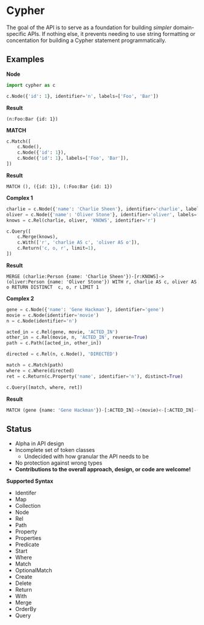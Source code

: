 # Cypher

The goal of the API is to serve as a foundation for building *simpler* domain-specific APIs. If nothing else, it prevents needing to use string formatting or concentation for building a Cypher statement programmatically.

## Examples

**Node**

```python
import cypher as c

c.Node({'id': 1}, identifier='n', labels=['Foo', 'Bar'])
```

**Result**

```cypher
(n:Foo:Bar {id: 1})
```

**MATCH**

```python
c.Match([
    c.Node(),
    c.Node({'id': 1}),
    c.Node({'id': 1}, labels=['Foo', 'Bar']),
])

```

**Result**

```cypher
MATCH (), ({id: 1}), (:Foo:Bar {id: 1})
```

**Complex 1**

```python
charlie = c.Node({'name': 'Charlie Sheen'}, identifier='charlie', labels=['Person'])
oliver = c.Node({'name': 'Oliver Stone'}, identifier='oliver', labels=['Person'])
knows = c.Rel(charlie, oliver, 'KNOWS', identifier='r')

c.Query([
    c.Merge(knows),
    c.With(['r', 'charlie AS c', 'oliver AS o']),
    c.Return('c, o, r', limit=1),
])
```

**Result**

```cypher
MERGE (charlie:Person {name: 'Charlie Sheen'})-[r:KNOWS]->(oliver:Person {name: 'Oliver Stone'}) WITH r, charlie AS c, oliver AS o RETURN DISTINCT  c, o, r LIMIT 1
```

**Complex 2**

```python
gene = c.Node({'name': 'Gene Hackman'}, identifier='gene')
movie = c.Node(identifier='movie')
n = c.Node(identifier='n')

acted_in = c.Rel(gene, movie, 'ACTED_IN')
other_in = c.Rel(movie, n, 'ACTED_IN', reverse=True)
path = c.Path([acted_in, other_in])

directed = c.Rel(n, c.Node(), 'DIRECTED')

match = c.Match(path)
where = c.Where(directed)
ret = c.Return(c.Property('name', identifier='n'), distinct=True)

c.Query([match, where, ret])
```

**Result**

```python
MATCH (gene {name: 'Gene Hackman'})-[:ACTED_IN]->(movie)<-[:ACTED_IN]-(n) WHERE (n)-[:DIRECTED]->() RETURN DISTINCT n.name
```

## Status

- Alpha in API design
- Incomplete set of token classes
    - Undecided with how granular the API needs to be
- No protection against wrong types
- **Contributions to the overall approach, design, or code are welcome!**

**Supported Syntax**

- Identifer
- Map
- Collection
- Node
- Rel
- Path
- Property
- Properties
- Predicate
- Start
- Where
- Match
- OptionalMatch
- Create
- Delete
- Return
- With
- Merge
- OrderBy
- Query
